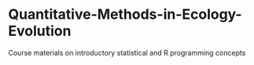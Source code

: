 # Quantitative-Methods-in-Ecology-Evolution
Course materials on introductory statistical and R programming concepts
